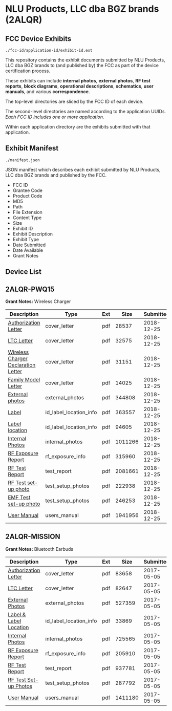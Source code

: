 # NLU Products, LLC dba BGZ brands (2ALQR)
## FCC Device Exhibits

```
./fcc-id/application-id/exhibit-id.ext
```

This repository contains the exhibit documents submitted by NLU Products, LLC dba BGZ brands to (and published by) the FCC as part of the device certification process.

These exhibits can include **internal photos**, **external photos**, **RF test reports**, **block diagrams**, **operational descriptions**, **schematics**, **user manuals**, and various **correspondence**.

The top-level directories are sliced by the FCC ID of each device.

The second-level directories are named according to the application UUIDs. *Each FCC ID includes one or more application.*

Within each application directory are the exhibits submitted with that application. 

## Exhibit Manifest

```
./manifest.json
```

JSON manifest which describes each exhibit submitted by NLU Products, LLC dba BGZ brands and published by the FCC.

- FCC ID
- Grantee Code
- Product Code
- MD5
- Path
- File Extension
- Content Type
- Size
- Exhibit ID
- Exhibit Description
- Exhibit Type
- Date Submitted
- Date Available
- Grant Notes

## Device List
## 2ALQR-PWQ15
**Grant Notes:** Wireless Charger

| Description | Type | Ext | Size | Submitted | Available |
| ----------- | ---- | --- | ---- | --------- | --------- |
| [Authorization Letter](2ALQR-PWQ15/8458b403b4c159ddf42a5d932728ccbe/4115853.pdf) | cover_letter | pdf | 28537 | 2018-12-25 | 2018-12-25 |
| [LTC Letter](2ALQR-PWQ15/8458b403b4c159ddf42a5d932728ccbe/4115854.pdf) | cover_letter | pdf | 32575 | 2018-12-25 | 2018-12-25 |
| [Wireless Charger Declaration Letter](2ALQR-PWQ15/8458b403b4c159ddf42a5d932728ccbe/4115855.pdf) | cover_letter | pdf | 31151 | 2018-12-25 | 2018-12-25 |
| [Family Model Letter](2ALQR-PWQ15/8458b403b4c159ddf42a5d932728ccbe/4115856.pdf) | cover_letter | pdf | 14025 | 2018-12-25 | 2018-12-25 |
| [External photos](2ALQR-PWQ15/8458b403b4c159ddf42a5d932728ccbe/4115857.pdf) | external_photos | pdf | 344808 | 2018-12-25 | 2018-12-25 |
| [Label](2ALQR-PWQ15/8458b403b4c159ddf42a5d932728ccbe/4115858.pdf) | id_label_location_info | pdf | 363557 | 2018-12-25 | 2018-12-25 |
| [Label location](2ALQR-PWQ15/8458b403b4c159ddf42a5d932728ccbe/4115859.pdf) | id_label_location_info | pdf | 94605 | 2018-12-25 | 2018-12-25 |
| [Internal Photos](2ALQR-PWQ15/8458b403b4c159ddf42a5d932728ccbe/4115860.pdf) | internal_photos | pdf | 1011266 | 2018-12-25 | 2018-12-25 |
| [RF Exposure Report](2ALQR-PWQ15/8458b403b4c159ddf42a5d932728ccbe/4115971.pdf) | rf_exposure_info | pdf | 315960 | 2018-12-25 | 2018-12-25 |
| [RF Test Report](2ALQR-PWQ15/8458b403b4c159ddf42a5d932728ccbe/4115864.pdf) | test_report | pdf | 2081661 | 2018-12-25 | 2018-12-25 |
| [RF Test set-up photo](2ALQR-PWQ15/8458b403b4c159ddf42a5d932728ccbe/4115866.pdf) | test_setup_photos | pdf | 222938 | 2018-12-25 | 2018-12-25 |
| [EMF Test set-up photo](2ALQR-PWQ15/8458b403b4c159ddf42a5d932728ccbe/4115867.pdf) | test_setup_photos | pdf | 246253 | 2018-12-25 | 2018-12-25 |
| [User Manual](2ALQR-PWQ15/8458b403b4c159ddf42a5d932728ccbe/4115863.pdf) | users_manual | pdf | 1941956 | 2018-12-25 | 2018-12-25 |
## 2ALQR-MISSION
**Grant Notes:** Bluetooth Earbuds

| Description | Type | Ext | Size | Submitted | Available |
| ----------- | ---- | --- | ---- | --------- | --------- |
| [Authorization Letter](2ALQR-MISSION/4e01a73d151d605d2ff22ecff48bb48f/3380797.pdf) | cover_letter | pdf | 83658 | 2017-05-05 | 2017-05-05 |
| [LTC Letter](2ALQR-MISSION/4e01a73d151d605d2ff22ecff48bb48f/3380798.pdf) | cover_letter | pdf | 82647 | 2017-05-05 | 2017-05-05 |
| [External Photos](2ALQR-MISSION/4e01a73d151d605d2ff22ecff48bb48f/3380799.pdf) | external_photos | pdf | 527359 | 2017-05-05 | 2017-05-05 |
| [Label & Label Location](2ALQR-MISSION/4e01a73d151d605d2ff22ecff48bb48f/3380800.pdf) | id_label_location_info | pdf | 33869 | 2017-05-05 | 2017-05-05 |
| [Internal Photos](2ALQR-MISSION/4e01a73d151d605d2ff22ecff48bb48f/3380801.pdf) | internal_photos | pdf | 725565 | 2017-05-05 | 2017-05-05 |
| [RF Exposure Report](2ALQR-MISSION/4e01a73d151d605d2ff22ecff48bb48f/3380803.pdf) | rf_exposure_info | pdf | 205910 | 2017-05-05 | 2017-05-05 |
| [RF Test Report](2ALQR-MISSION/4e01a73d151d605d2ff22ecff48bb48f/3380805.pdf) | test_report | pdf | 937781 | 2017-05-05 | 2017-05-05 |
| [RF Test Set-up Photos](2ALQR-MISSION/4e01a73d151d605d2ff22ecff48bb48f/3380806.pdf) | test_setup_photos | pdf | 287792 | 2017-05-05 | 2017-05-05 |
| [User Manual](2ALQR-MISSION/4e01a73d151d605d2ff22ecff48bb48f/3380807.pdf) | users_manual | pdf | 1411180 | 2017-05-05 | 2017-05-05 |
